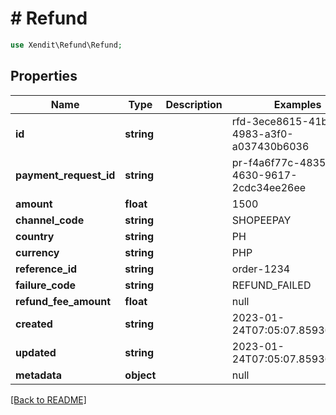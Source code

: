 # # Refund


```php
use Xendit\Refund\Refund;
```
## Properties

| Name | Type | Description | Examples | Notes |
| ------------ | ------------- | ------------- | ------------- | -------------|
| **id** | **string** |  | rfd-3ece8615-41b7-4983-a3f0-a037430b6036 |  [optional] |
| **payment_request_id** | **string** |  | pr-f4a6f77c-4835-4630-9617-2cdc34ee26ee |  [optional] |
| **amount** | **float** |  | 1500 |  [optional] |
| **channel_code** | **string** |  | SHOPEEPAY |  [optional] |
| **country** | **string** |  | PH |  [optional] |
| **currency** | **string** |  | PHP |  [optional] |
| **reference_id** | **string** |  | order-1234 |  [optional] |
| **failure_code** | **string** |  | REFUND_FAILED |  [optional] |
| **refund_fee_amount** | **float** |  | null |  [optional] |
| **created** | **string** |  | 2023-01-24T07:05:07.859363326Z |  [optional] |
| **updated** | **string** |  | 2023-01-24T07:05:07.859363326Z |  [optional] |
| **metadata** | **object** |  | null |  [optional] |


[[Back to README]](../../README.md)
